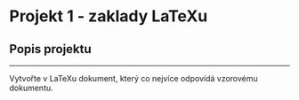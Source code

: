 # Projekt 1 - zaklady LaTeXu

## Popis projektu
---
Vytvořte v LaTeXu dokument, který co nejvíce odpovídá vzorovému dokumentu.